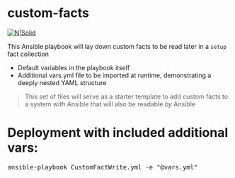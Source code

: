# custom-facts

[![N|Solid](http://gokev.com/GoKEV200.png)](https://goKev.com)

This Ansible playbook will lay down custom facts to be read later in a `setup` fact collection
  - Default variables in the playbook itself
  - Additional vars.yml file to be imported at runtime, demonstrating a deeply nested YAML structure
  
> This set of files will serve as a starter template to add custom facts to a system *with* Ansible that will also be readable *by* Ansible

# Deployment with included additional vars:
<pre>ansible-playbook CustomFactWrite.yml -e "@vars.yml"</pre>

